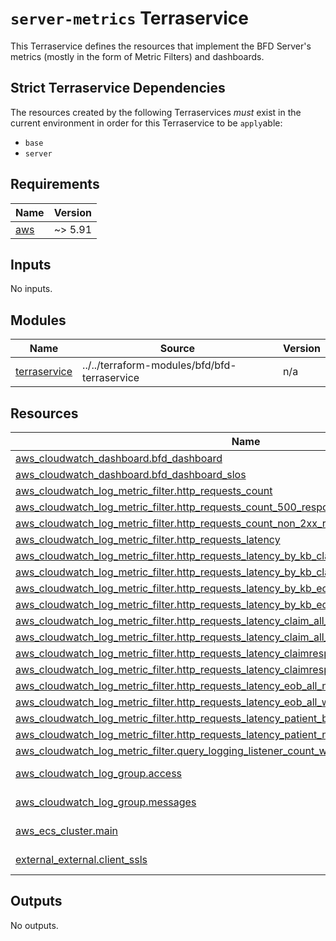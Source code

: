 # `server-metrics` Terraservice

This Terraservice defines the resources that implement the BFD Server's metrics (mostly in the form of Metric Filters) and dashboards.

## Strict Terraservice Dependencies

The resources created by the following Terraservices _must_ exist in the current environment in order for this Terraservice to be `apply`able:

- `base`
- `server`

<!-- BEGIN_TF_DOCS -->
<!-- GENERATED WITH `terraform-docs .`
     Manually updating the README.md will be overwritten.
     For more details, see the file '.terraform-docs.yml' or
     https://terraform-docs.io/user-guide/configuration/
-->
## Requirements

| Name | Version |
|------|---------|
| <a name="requirement_aws"></a> [aws](#requirement\_aws) | ~> 5.91 |

<!-- GENERATED WITH `terraform-docs .`
     Manually updating the README.md will be overwritten.
     For more details, see the file '.terraform-docs.yml' or
     https://terraform-docs.io/user-guide/configuration/
-->

## Inputs

No inputs.

<!-- GENERATED WITH `terraform-docs .`
     Manually updating the README.md will be overwritten.
     For more details, see the file '.terraform-docs.yml' or
     https://terraform-docs.io/user-guide/configuration/
-->

## Modules

| Name | Source | Version |
|------|--------|---------|
| <a name="module_terraservice"></a> [terraservice](#module\_terraservice) | ../../terraform-modules/bfd/bfd-terraservice | n/a |

<!-- GENERATED WITH `terraform-docs .`
     Manually updating the README.md will be overwritten.
     For more details, see the file '.terraform-docs.yml' or
     https://terraform-docs.io/user-guide/configuration/
-->

## Resources

| Name | Type |
|------|------|
| [aws_cloudwatch_dashboard.bfd_dashboard](https://registry.terraform.io/providers/hashicorp/aws/latest/docs/resources/cloudwatch_dashboard) | resource |
| [aws_cloudwatch_dashboard.bfd_dashboard_slos](https://registry.terraform.io/providers/hashicorp/aws/latest/docs/resources/cloudwatch_dashboard) | resource |
| [aws_cloudwatch_log_metric_filter.http_requests_count](https://registry.terraform.io/providers/hashicorp/aws/latest/docs/resources/cloudwatch_log_metric_filter) | resource |
| [aws_cloudwatch_log_metric_filter.http_requests_count_500_responses](https://registry.terraform.io/providers/hashicorp/aws/latest/docs/resources/cloudwatch_log_metric_filter) | resource |
| [aws_cloudwatch_log_metric_filter.http_requests_count_non_2xx_responses](https://registry.terraform.io/providers/hashicorp/aws/latest/docs/resources/cloudwatch_log_metric_filter) | resource |
| [aws_cloudwatch_log_metric_filter.http_requests_latency](https://registry.terraform.io/providers/hashicorp/aws/latest/docs/resources/cloudwatch_log_metric_filter) | resource |
| [aws_cloudwatch_log_metric_filter.http_requests_latency_by_kb_claim_all_with_resources](https://registry.terraform.io/providers/hashicorp/aws/latest/docs/resources/cloudwatch_log_metric_filter) | resource |
| [aws_cloudwatch_log_metric_filter.http_requests_latency_by_kb_claimresponse_all_with_resources](https://registry.terraform.io/providers/hashicorp/aws/latest/docs/resources/cloudwatch_log_metric_filter) | resource |
| [aws_cloudwatch_log_metric_filter.http_requests_latency_by_kb_eob_all](https://registry.terraform.io/providers/hashicorp/aws/latest/docs/resources/cloudwatch_log_metric_filter) | resource |
| [aws_cloudwatch_log_metric_filter.http_requests_latency_by_kb_eob_all_with_resources](https://registry.terraform.io/providers/hashicorp/aws/latest/docs/resources/cloudwatch_log_metric_filter) | resource |
| [aws_cloudwatch_log_metric_filter.http_requests_latency_claim_all_no_resources](https://registry.terraform.io/providers/hashicorp/aws/latest/docs/resources/cloudwatch_log_metric_filter) | resource |
| [aws_cloudwatch_log_metric_filter.http_requests_latency_claim_all_with_resources](https://registry.terraform.io/providers/hashicorp/aws/latest/docs/resources/cloudwatch_log_metric_filter) | resource |
| [aws_cloudwatch_log_metric_filter.http_requests_latency_claimresponse_all_no_resources](https://registry.terraform.io/providers/hashicorp/aws/latest/docs/resources/cloudwatch_log_metric_filter) | resource |
| [aws_cloudwatch_log_metric_filter.http_requests_latency_claimresponse_all_with_resources](https://registry.terraform.io/providers/hashicorp/aws/latest/docs/resources/cloudwatch_log_metric_filter) | resource |
| [aws_cloudwatch_log_metric_filter.http_requests_latency_eob_all_no_resources](https://registry.terraform.io/providers/hashicorp/aws/latest/docs/resources/cloudwatch_log_metric_filter) | resource |
| [aws_cloudwatch_log_metric_filter.http_requests_latency_eob_all_with_resources](https://registry.terraform.io/providers/hashicorp/aws/latest/docs/resources/cloudwatch_log_metric_filter) | resource |
| [aws_cloudwatch_log_metric_filter.http_requests_latency_patient_by_contract_count_4000](https://registry.terraform.io/providers/hashicorp/aws/latest/docs/resources/cloudwatch_log_metric_filter) | resource |
| [aws_cloudwatch_log_metric_filter.http_requests_latency_patient_not_by_contract](https://registry.terraform.io/providers/hashicorp/aws/latest/docs/resources/cloudwatch_log_metric_filter) | resource |
| [aws_cloudwatch_log_metric_filter.query_logging_listener_count_warning_messages](https://registry.terraform.io/providers/hashicorp/aws/latest/docs/resources/cloudwatch_log_metric_filter) | resource |
| [aws_cloudwatch_log_group.access](https://registry.terraform.io/providers/hashicorp/aws/latest/docs/data-sources/cloudwatch_log_group) | data source |
| [aws_cloudwatch_log_group.messages](https://registry.terraform.io/providers/hashicorp/aws/latest/docs/data-sources/cloudwatch_log_group) | data source |
| [aws_ecs_cluster.main](https://registry.terraform.io/providers/hashicorp/aws/latest/docs/data-sources/ecs_cluster) | data source |
| [external_external.client_ssls](https://registry.terraform.io/providers/hashicorp/external/latest/docs/data-sources/external) | data source |

<!-- GENERATED WITH `terraform-docs .`
     Manually updating the README.md will be overwritten.
     For more details, see the file '.terraform-docs.yml' or
     https://terraform-docs.io/user-guide/configuration/
-->

## Outputs

No outputs.
<!-- END_TF_DOCS -->